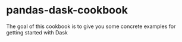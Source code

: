 # pandas-dask-cookbook


The goal of this cookbook is to give you some concrete examples for getting started with Dask
